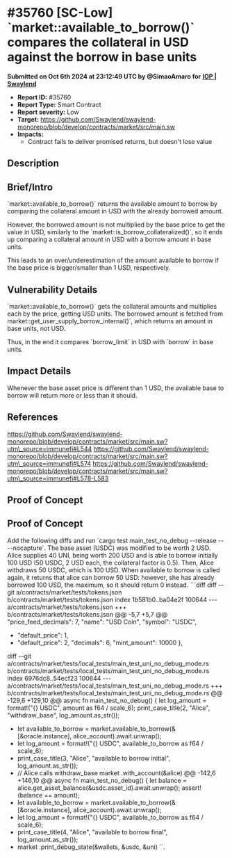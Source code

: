 # #35760 \[SC-Low] \`market::available\_to\_borrow()\` compares the collateral in USD against the borrow in base units

**Submitted on Oct 6th 2024 at 23:12:49 UTC by @SimaoAmaro for** [**IOP | Swaylend**](https://immunefi.com/audit-competition/iop-swaylend)

* **Report ID:** #35760
* **Report Type:** Smart Contract
* **Report severity:** Low
* **Target:** https://github.com/Swaylend/swaylend-monorepo/blob/develop/contracts/market/src/main.sw
* **Impacts:**
  * Contract fails to deliver promised returns, but doesn't lose value

## Description

## Brief/Intro

\`market::available\_to\_borrow()\` returns the available amount to borrow by comparing the collateral amount in USD with the already borrowed amount.

However, the borrowed amount is not multiplied by the base price to get the value in USD, similarly to the \`market::is\_borrow\_collateralized()\`, so it ends up comparing a collateral amount in USD with a borrow amount in base units.

This leads to an over/underestimation of the amount available to borrow if the base price is bigger/smaller than 1 USD, respectively.

## Vulnerability Details

\`market::available\_to\_borrow()\` gets the collateral amounts and multiplies each by the price, getting USD units. The borrowed amount is fetched from market::get\_user\_supply\_borrow\_internal()\`, which returns an amount in base units, not USD.

Thus, in the end it compares \`borrow\_limit\` in USD with \`borrow\` in base units.

## Impact Details

Whenever the base asset price is different than 1 USD, the available base to borrow will return more or less than it should.

## References

https://github.com/Swaylend/swaylend-monorepo/blob/develop/contracts/market/src/main.sw?utm\_source=immunefi#L544 https://github.com/Swaylend/swaylend-monorepo/blob/develop/contracts/market/src/main.sw?utm\_source=immunefi#L574 https://github.com/Swaylend/swaylend-monorepo/blob/develop/contracts/market/src/main.sw?utm\_source=immunefi#L578-L583

## Proof of Concept

## Proof of Concept

Add the following diffs and run \`cargo test main\_test\_no\_debug --release -- --nocapture\`. The base asset (USDC) was modified to be worth 2 USD. Alice supplies 40 UNI, being worth 200 USD and is able to borrow initially 100 USD (50 USDC, 2 USD each, the collateral factor is 0.5). Then, Alice withdraws 50 USDC, which is 100 USD. When available to borrow is called again, it returns that alice can borrow 50 USD: however, she has already borrowed 100 USD, the maximum, so it should return 0 instead. \`\`\`diff diff --git a/contracts/market/tests/tokens.json b/contracts/market/tests/tokens.json index 1b581b0..ba04e2f 100644 --- a/contracts/market/tests/tokens.json +++ b/contracts/market/tests/tokens.json @@ -5,7 +5,7 @@ "price\_feed\_decimals": 7, "name": "USD Coin", "symbol": "USDC",

* "default\_price": 1,
* "default\_price": 2, "decimals": 6, "mint\_amount": 10000 },

diff --git a/contracts/market/tests/local\_tests/main\_test\_uni\_no\_debug\_mode.rs b/contracts/market/tests/local\_tests/main\_test\_uni\_no\_debug\_mode.rs index 6976dc8..54ecf23 100644 --- a/contracts/market/tests/local\_tests/main\_test\_uni\_no\_debug\_mode.rs +++ b/contracts/market/tests/local\_tests/main\_test\_uni\_no\_debug\_mode.rs @@ -129,6 +129,10 @@ async fn main\_test\_no\_debug() { let log\_amount = format!("{} USDC", amount as f64 / scale\_6); print\_case\_title(2, "Alice", "withdraw\_base", log\_amount.as\_str());

* let available\_to\_borrow = market.available\_to\_borrow(&\[\&oracle.instance], alice\_account).await.unwrap();
* let log\_amount = format!("{} USDC", available\_to\_borrow as f64 / scale\_6);
* print\_case\_title(3, "Alice", "available to borrow initial", log\_amount.as\_str());
* // Alice calls withdraw\_base market .with\_account(\&alice) @@ -142,6 +146,10 @@ async fn main\_test\_no\_debug() { let balance = alice.get\_asset\_balance(\&usdc.asset\_id).await.unwrap(); assert!(balance == amount);
* let available\_to\_borrow = market.available\_to\_borrow(&\[\&oracle.instance], alice\_account).await.unwrap();
* let log\_amount = format!("{} USDC", available\_to\_borrow as f64 / scale\_6);
* print\_case\_title(4, "Alice", "available to borrow final", log\_amount.as\_str());
* market .print\_debug\_state(\&wallets, \&usdc, \&uni) \`\`.
